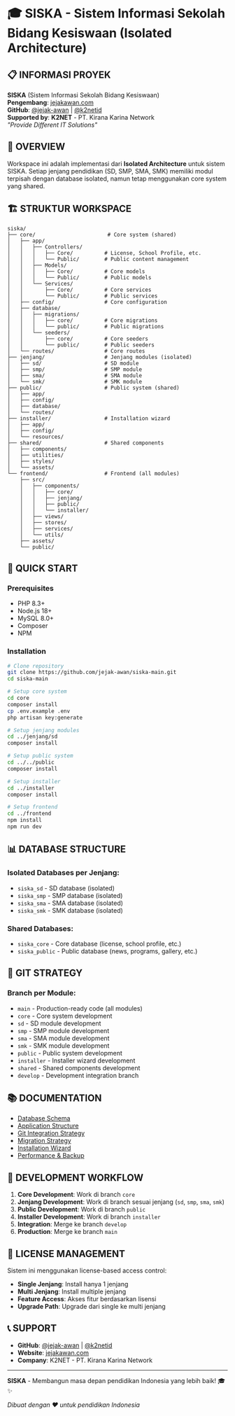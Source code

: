 # 🎓 SISKA - Sistem Informasi Sekolah Bidang Kesiswaan (Isolated Architecture)

## 📋 **INFORMASI PROYEK**

**SISKA** (Sistem Informasi Sekolah Bidang Kesiswaan)  
**Pengembang**: [jejakawan.com](https://jejakawan.com)  
**GitHub**: [@jejak-awan](https://github.com/jejak-awan) | [@k2netid](https://github.com/k2netid)  
**Supported by**: **K2NET** - PT. Kirana Karina Network  
*"Provide Different IT Solutions"*

## 🎯 **OVERVIEW**

Workspace ini adalah implementasi dari **Isolated Architecture** untuk sistem SISKA. Setiap jenjang pendidikan (SD, SMP, SMA, SMK) memiliki modul terpisah dengan database isolated, namun tetap menggunakan core system yang shared.

## 🏗️ **STRUKTUR WORKSPACE**

```
siska/
├── core/                       # Core system (shared)
│   ├── app/
│   │   ├── Controllers/
│   │   │   ├── Core/          # License, School Profile, etc.
│   │   │   └── Public/        # Public content management
│   │   ├── Models/
│   │   │   ├── Core/          # Core models
│   │   │   └── Public/        # Public models
│   │   └── Services/
│   │       ├── Core/          # Core services
│   │       └── Public/        # Public services
│   ├── config/                # Core configuration
│   ├── database/
│   │   ├── migrations/
│   │   │   ├── core/          # Core migrations
│   │   │   └── public/        # Public migrations
│   │   └── seeders/
│   │       ├── core/          # Core seeders
│   │       └── public/        # Public seeders
│   └── routes/                # Core routes
├── jenjang/                   # Jenjang modules (isolated)
│   ├── sd/                    # SD module
│   ├── smp/                   # SMP module
│   ├── sma/                   # SMA module
│   └── smk/                   # SMK module
├── public/                    # Public system (shared)
│   ├── app/
│   ├── config/
│   ├── database/
│   └── routes/
├── installer/                 # Installation wizard
│   ├── app/
│   ├── config/
│   └── resources/
├── shared/                    # Shared components
│   ├── components/
│   ├── utilities/
│   ├── styles/
│   └── assets/
└── frontend/                  # Frontend (all modules)
    ├── src/
    │   ├── components/
    │   │   ├── core/
    │   │   ├── jenjang/
    │   │   ├── public/
    │   │   └── installer/
    │   ├── views/
    │   ├── stores/
    │   ├── services/
    │   └── utils/
    ├── assets/
    └── public/
```

## 🚀 **QUICK START**

### Prerequisites
- PHP 8.3+
- Node.js 18+
- MySQL 8.0+
- Composer
- NPM

### Installation
```bash
# Clone repository
git clone https://github.com/jejak-awan/siska-main.git
cd siska-main

# Setup core system
cd core
composer install
cp .env.example .env
php artisan key:generate

# Setup jenjang modules
cd ../jenjang/sd
composer install

# Setup public system
cd ../../public
composer install

# Setup installer
cd ../installer
composer install

# Setup frontend
cd ../frontend
npm install
npm run dev
```

## 📊 **DATABASE STRUCTURE**

### Isolated Databases per Jenjang:
- `siska_sd` - SD database (isolated)
- `siska_smp` - SMP database (isolated)
- `siska_sma` - SMA database (isolated)
- `siska_smk` - SMK database (isolated)

### Shared Databases:
- `siska_core` - Core database (license, school profile, etc.)
- `siska_public` - Public database (news, programs, gallery, etc.)

## 🔄 **GIT STRATEGY**

### Branch per Module:
- `main` - Production-ready code (all modules)
- `core` - Core system development
- `sd` - SD module development
- `smp` - SMP module development
- `sma` - SMA module development
- `smk` - SMK module development
- `public` - Public system development
- `installer` - Installer wizard development
- `shared` - Shared components development
- `develop` - Development integration branch

## 📚 **DOCUMENTATION**

- [Database Schema](../docs/skema-database-isolated.md)
- [Application Structure](../docs/struktur-aplikasi-isolated.md)
- [Git Integration Strategy](../docs/strategi-git-integration.md)
- [Migration Strategy](../docs/strategi-migrasi-folder-structure.md)
- [Installation Wizard](../docs/strategi-wizard-installasi-isolated.md)
- [Performance & Backup](../docs/strategi-performa-backup-multi-jenjang.md)

## 🎯 **DEVELOPMENT WORKFLOW**

1. **Core Development**: Work di branch `core`
2. **Jenjang Development**: Work di branch sesuai jenjang (`sd`, `smp`, `sma`, `smk`)
3. **Public Development**: Work di branch `public`
4. **Installer Development**: Work di branch `installer`
5. **Integration**: Merge ke branch `develop`
6. **Production**: Merge ke branch `main`

## 🔐 **LICENSE MANAGEMENT**

Sistem ini menggunakan license-based access control:
- **Single Jenjang**: Install hanya 1 jenjang
- **Multi Jenjang**: Install multiple jenjang
- **Feature Access**: Akses fitur berdasarkan lisensi
- **Upgrade Path**: Upgrade dari single ke multi jenjang

## 📞 **SUPPORT**

- **GitHub**: [@jejak-awan](https://github.com/jejak-awan) | [@k2netid](https://github.com/k2netid)
- **Website**: [jejakawan.com](https://jejakawan.com)
- **Company**: K2NET - PT. Kirana Karina Network

---

**SISKA** - Membangun masa depan pendidikan Indonesia yang lebih baik! 🎓✨

*Dibuat dengan ❤️ untuk pendidikan Indonesia*
